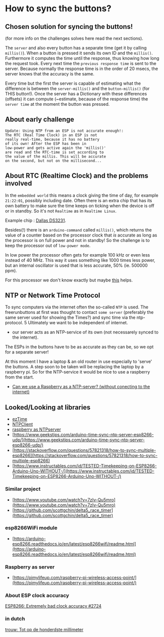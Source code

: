 # How to sync the buttons?

## Chosen solution for syncing the buttons!

(for more info on the challenges solves here read the next sections).

The `server` and also every button has a separate time (get it by calling `millis()`). When a button is pressed it sends its own ID and the `millis()`. Furthermore it computes the time until the response, thus knowing how long the request took. Every next time the `previous response time` is sent to the server. Because normally the response time is in the order of 20 msecs, the server knows that the accuracy is the same.

Every time but the first the server is capable of estimating what the difference is between the `server-millis()` and the `button-millis()` (for THIS button!). Once the server has a Dictionary with these differences (offsets) it can compute (~estimate, because of the response time) the `server time` at the moment the button was pressed.


## About early challenge

```
Update: Using NTP from an ESP is not accurate enough!:
The RTC (Real Time Clock) in an ESP is not
really real-time, because it has no battery
of its own! After the ESP has been in
low-power and gets active again the 'millis()'
are read and the RTC-time is set according to
the value of the millis. This will be accurate
on the second, but not on the millisecond...
```

## About RTC (Realtime Clock) and the problems involved


In the `embedded world` this means a clock giving the time of day, for example `21:22:01`,
possibly including date. Often there is an extra chip that has its own battery to make sure the time keeps on ticking when the device is off or in standby. So it's not `Realtime` as in `Realtime Linux`.

Example chip : [Dallas DS3231](https://datasheets.maximintegrated.com/en/ds/DS3231.pdf).

Besides(!) there is an `arduino-command` called `millis()`, which returns the value of a counter based on the processor clock that _is_ accurate as long as the processor is on full power and not in standby!
So the challenge is to keep the processor out of `low-power mode`.


In low power the processor often gets for example 100 kHz or even less instead of 40 MHz. This way it uses something like 1000 times less power, but an internal oscillator is used that is less accurate, 50% (ie. 500000 ppm).

For this processor we don't know exactly but maybe
[this](https://www.google.com/search?rlz=1C1JZAP_nlNL887NL887&sxsrf=ALeKk00xnoIgFe276arb4PE2m7Lu-IuDfg:1588448422803&source=univ&tbm=isch&q=esp+hardware+diagram&sa=X&ved=2ahUKEwiYw_C_95XpAhXO2KQKHZcMAPkQsAR6BAgKEAE&biw=1920&bih=937#imgrc=7MjA7sQrb6KGrM)
helps.


## NTP or Network Time Protocol

To sync computers via the internet often the so-called `NTP` is used. The freerunbuttons at first was thought to contact `some server` (preferably the same server used for showing the Times?) and sync time via the ntp-protocol.
5
Ultimately we want to be independent of internet.

+ our server acts as an NTP-service of its own (not necessarely synced to the internet).

The ESPs in the buttons have to be as accurate as they can be, so we opt for a separate server!

At this moment I have a laptop & an old router in use especially to 'serve' the buttons. A step soon to be taken will be replacing the laptop by a raspberry pi.
So for the NTP-service it would be nice to use a raspberry from the start.
+ [Can we use a Raspberry as a NTP-server? (without conecting to the internet)](raspberryAsNtp)


## Looked/Looking at libraries

+ [ezTime](https://github.com/ropg/ezTime)
+ [NTPClient](https://github.com/arduino-libraries/NTPClient)
+ [raspberry as NTPserver](https://www.satsignal.eu/ntp/Raspberry-Pi-NTP.html)
+ [https://www.geekstips.com/arduino-time-sync-ntp-server-esp8266-udp/](https://www.geekstips.com/arduino-time-sync-ntp-server-esp8266-udp/)
+ [https://stackoverflow.com/questions/57821318/how-to-sync-multiple-esp8266](https://stackoverflow.com/questions/57821318/how-to-sync-multiple-esp8266)
+ [https://www.instructables.com/id/TESTED-Timekeeping-on-ESP8266-Arduino-Uno-WITHOUT-/](https://www.instructables.com/id/TESTED-Timekeeping-on-ESP8266-Arduino-Uno-WITHOUT-/)

### Similar project
+ [https://www.youtube.com/watch?v=7zIv-Qu5mro](https://www.youtube.com/watch?v=7zIv-Qu5mro)
+ [https://github.com/scottgchin/delta5_race_timer](https://github.com/scottgchin/delta5_race_timer)

### esp8266WiFi module

+ [https://arduino-esp8266.readthedocs.io/en/latest/esp8266wifi/readme.html](https://arduino-esp8266.readthedocs.io/en/latest/esp8266wifi/readme.html)

### Raspberry as server

+ [https://pimylifeup.com/raspberry-pi-wireless-access-point/](https://pimylifeup.com/raspberry-pi-wireless-access-point/)

### About ESP clock accuracy

[ESP8266: Extremely bad clock accuracy #2724](https://github.com/micropython/micropython/issues/2724)

### in dutch

[trouw: Tot op de honderdste millimeter](https://www.trouw.nl/es-b71e8b8e)
